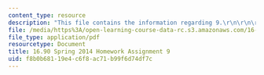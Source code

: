 ```yaml
---
content_type: resource
description: "This file contains the information regarding 9.\r\n\r\n\r\n"
file: /media/https%3A/open-learning-course-data-rc.s3.amazonaws.com/16-90-computational-methods-in-aerospace-engineering-spring-2014/f8b0b68119e4c6f8ac71b99f6d74df7c_MIT16_90S14_pset9.pdf
file_type: application/pdf
resourcetype: Document
title: 16.90 Spring 2014 Homework Assignment 9
uid: f8b0b681-19e4-c6f8-ac71-b99f6d74df7c
---
```

